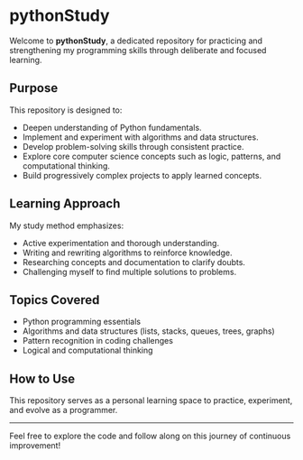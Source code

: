 # pythonStudy

Welcome to **pythonStudy**, a dedicated repository for practicing and strengthening my programming skills through deliberate and focused learning.

## Purpose
This repository is designed to:
- Deepen understanding of Python fundamentals.
- Implement and experiment with algorithms and data structures.
- Develop problem-solving skills through consistent practice.
- Explore core computer science concepts such as logic, patterns, and computational thinking.
- Build progressively complex projects to apply learned concepts.

## Learning Approach
My study method emphasizes:
- Active experimentation and thorough understanding.
- Writing and rewriting algorithms to reinforce knowledge.
- Researching concepts and documentation to clarify doubts.
- Challenging myself to find multiple solutions to problems.

## Topics Covered
- Python programming essentials
- Algorithms and data structures (lists, stacks, queues, trees, graphs)
- Pattern recognition in coding challenges
- Logical and computational thinking

## How to Use
This repository serves as a personal learning space to practice, experiment, and evolve as a programmer.

---
Feel free to explore the code and follow along on this journey of continuous improvement!
